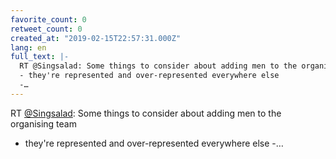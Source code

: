 ```yaml
---
favorite_count: 0
retweet_count: 0
created_at: "2019-02-15T22:57:31.000Z"
lang: en
full_text: |-
  RT @Singsalad: Some things to consider about adding men to the organising team
  - they're represented and over-represented everywhere else
  -…
---
```


RT [@Singsalad](https://twitter.com/Singsalad): Some things to consider about
adding men to the organising team

- they're represented and over-represented everywhere else -…

